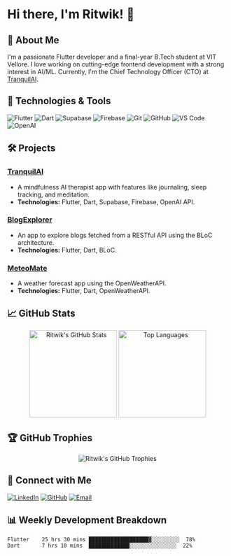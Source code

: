 # Hi there, I'm Ritwik! 👋

## 🚀 About Me

I'm a passionate Flutter developer and a final-year B.Tech student at VIT Vellore. I love working on cutting-edge frontend development with a strong interest in AI/ML. Currently, I'm the Chief Technology Officer (CTO) at [TranquilAI](https://tranquilai.in/).

## 🔧 Technologies & Tools

![Flutter](https://img.shields.io/badge/-Flutter-02569B?style=for-the-badge&logo=flutter&logoColor=white)
![Dart](https://img.shields.io/badge/-Dart-0175C2?style=for-the-badge&logo=dart&logoColor=white)
![Supabase](https://img.shields.io/badge/-Supabase-3ECF8E?style=for-the-badge&logo=supabase&logoColor=white)
![Firebase](https://img.shields.io/badge/-Firebase-FFCA28?style=for-the-badge&logo=firebase&logoColor=black)
![Git](https://img.shields.io/badge/-Git-F05032?style=for-the-badge&logo=git&logoColor=white)
![GitHub](https://img.shields.io/badge/-GitHub-181717?style=for-the-badge&logo=github&logoColor=white)
![VS Code](https://img.shields.io/badge/-VS%20Code-007ACC?style=for-the-badge&logo=visual-studio-code&logoColor=white)
![OpenAI](https://img.shields.io/badge/-OpenAI-412991?style=for-the-badge&logo=openai&logoColor=white)

## 🛠️ Projects

### [TranquilAI](https://your-startup-link.com)
- A mindfulness AI therapist app with features like journaling, sleep tracking, and meditation.
- **Technologies:** Flutter, Dart, Supabase, Firebase, OpenAI API.

### [BlogExplorer](https://github.com/Ritwiktr/blog_explorery)
- An app to explore blogs fetched from a RESTful API using the BLoC architecture.
- **Technologies:** Flutter, Dart, BLoC.

### [MeteoMate](https://github.com/Ritwiktr/MeteoMate--A-Weather-Forecast-App)
- A weather forecast app using the OpenWeatherAPI.
- **Technologies:** Flutter, Dart, OpenWeatherAPI.

## 📈 GitHub Stats

<div align="center">
  <img src="https://github-readme-stats.vercel.app/api?username=Ritwiktr&show_icons=true&theme=tokyonight" alt="Ritwik's GitHub Stats" height="200"/>
  <img src="https://github-readme-stats.vercel.app/api/top-langs/?username=Ritwiktr&layout=compact&theme=tokyonight" alt="Top Languages" height="200"/>
</div>

## 🏆 GitHub Trophies

<div align="center">
  <img src="https://github-profile-trophy.vercel.app/?username=Ritwiktr&theme=onedark&margin-w=15&margin-h=15" alt="Ritwik's GitHub Trophies" />
</div>

## 💬 Connect with Me

[![LinkedIn](https://img.shields.io/badge/-LinkedIn-0A66C2?style=for-the-badge&logo=linkedin&logoColor=white)](https://www.linkedin.com/in/ritwik-tripathi-740246225/)
[![GitHub](https://img.shields.io/badge/-GitHub-181717?style=for-the-badge&logo=github&logoColor=white)](https://github.com/Ritwiktr)
[![Email](https://img.shields.io/badge/-Email-D14836?style=for-the-badge&logo=gmail&logoColor=white)](mailto:ritwik.tr@gmail.com)

## 📊 Weekly Development Breakdown

<!--START_SECTION:waka-->
```text
Flutter    25 hrs 30 mins ███████████████████▓░░░░░░░░░  78%
Dart       7 hrs 10 mins  █████████████░░░░░░░░░░░░░░░  22%

